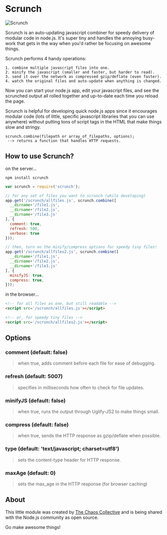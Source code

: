# Scrunch #

![Scrunch](http://chaoscollective.org/hotlinks/scrunch.png?2)

Scrunch is an auto-updating javascript combiner for speedy delivery of modular code in node.js. It's super tiny and handles the annoying busy-work that gets in the way when you'd rather be focusing on awesome things.

Scrunch performs 4 handy operations:

```
1. combine multiple javascript files into one.
2. minify the javascript (smaller and faster, but harder to read).
3. send it over the network as compressed gzip/deflate (even faster).
4. watch the original files and auto-update when anything is changed.
```

Now you can start your node.js app, edit your javascript files, and see the scrunched output all rolled together and up-to-date each time you reload the page.

Scrunch is helpful for developing quick node.js apps since it encourages modular code (lots of little, specific javascript libraries that you can use anywhere) without putting tons of script tags in the HTML that make things slow and stringy.

```
scrunch.combine(filepath or array_of_filepaths, options);
 --> returns a function that handles HTTP requests.
```

## How to use Scrunch?

on the server...

```
npm install scrunch
```

```javascript
var scrunch = require('scrunch');

// for any set of files you want to scrunch (while developing)
app.get('/scrunch/allfiles.js', scrunch.combine([
  __dirname+'/file1.js',
  __dirname+'/file2.js',
  __dirname+'/file3.js'
], {
  comment: true,
  refresh: 500,
  verbose: true
}));

// then, turn on the minify/compress options for speedy tiny files!
app.get('/scrunch/allfiles2.js', scrunch.combine([
  __dirname+'/file1.js',
  __dirname+'/file2.js',
  __dirname+'/file3.js'
], {
  minifyJS: true,
  compress: true, 
}));
```

in the browser...

```html
<!-- for all files as one, but still readable -->
<script src='/scrunch/allfiles.js'></script>

<!-- or, for speedy tiny files -->
<script src='/scrunch/allfiles2.js'></script>
```

## Options

### comment (default: false)
> when true, adds comment before each file for ease of debugging.

### refresh (default: 5007)
> specifies in milliseconds how often to check for file updates.

### minifyJS (default: false)
> when true, runs the output through Uglify-JS2 to make things small.

### compress (default: false)
> when true, sends the HTTP response as gzip/deflate when possible.

### type (default: 'text/javascript; charset=utf8')
> sets the content-type header for HTTP response.

### maxAge (default: 0)
> sets the max_age in the HTTP response (for browser caching)

## About

This little module was created by [The Chaos Collective](http://chaoscollective.org) and is being shared with the Node.js community as open source. 

Go make awesome things!

